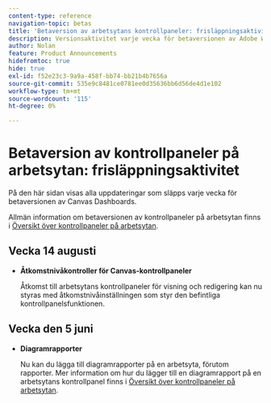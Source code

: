 ```yaml
---
content-type: reference
navigation-topic: betas
title: 'Betaversion av arbetsytans kontrollpaneler: frisläppningsaktivitet'
description: Versionsaktivitet varje vecka för betaversionen av Adobe Workfront Canvas Dashboards
author: Nolan
feature: Product Announcements
hidefromtoc: true
hide: true
exl-id: f52e23c3-9a9a-458f-bb74-bb21b4b7656a
source-git-commit: 535e9c8481ce0781ee0d35636bb6d56de4d1e102
workflow-type: tm+mt
source-wordcount: '115'
ht-degree: 0%

---
```


# Betaversion av kontrollpaneler på arbetsytan: frisläppningsaktivitet

På den här sidan visas alla uppdateringar som släpps varje vecka för betaversionen av Canvas Dashboards.

Allmän information om betaversionen av kontrollpaneler på arbetsytan finns i [Översikt över kontrollpaneler på arbetsytan](/help/quicksilver/reports-and-dashboards/dashboards/creating-and-managing-dashboards/canvas-dashboards-overview.md).

## Vecka 14 augusti

* **Åtkomstnivåkontroller för Canvas-kontrollpaneler**

  Åtkomst till arbetsytans kontrollpaneler för visning och redigering kan nu styras med åtkomstnivåinställningen som styr den befintliga kontrollpanelsfunktionen.

## Vecka den 5 juni

* **Diagramrapporter**

  Nu kan du lägga till diagramrapporter på en arbetsyta, förutom rapporter. Mer information om hur du lägger till en diagramrapport på en arbetsytans kontrollpanel finns i [Översikt över kontrollpaneler på arbetsytan](/help/quicksilver/reports-and-dashboards/dashboards/creating-and-managing-dashboards/canvas-dashboards-overview.md).
